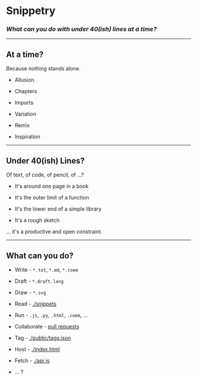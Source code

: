 # Snippetry

### _What can you do with under 40(ish) lines at a time?_

---

## At a time?

Because nothing stands alone.

- Allusion

- Chapters

- Imports

- Variation

- Remix

- Inspiration

---

## Under 40(ish) Lines?

Of text, of code, of pencil, of ...?

- It's around one page in a book

- It's the outer limit of a function

- It's the lower end of a simple library

- It's a rough sketch

... it's a productive and open constraint.

---

## What can you do?

- Write - `*.txt`, `*.md`, `*.coem`

- Draft - `*.draft.lang`

- Draw - `*.svg`

- Read - [./snippets](./snippets)

- Run - `.js`, `.py`, `.html`, `.coem`, ...

- Collaborate - [pull requests](https://github.com/colevandersWands/snippetry/pulls)

- Tag - [./public/tags.json](./public/tags.json)

- Host - [./index.html](https://evancole.be/snippetry)

- Fetch - [./api.js](https://snippetry.onrender.com/api/)

- ... ?
